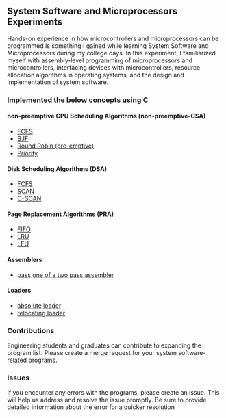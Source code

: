## System Software and Microprocessors Experiments
Hands-on experience in how microcontrollers and microprocessors can be programmed is something I gained while learning System Software and Microprocessors during my college days.
In this experiment, I familiarized myself with assembly-level programming of microprocessors and microcontrollers, interfacing devices with microcontrollers, 
resource allocation algorithms in operating systems, and the design and implementation of system software.

### Implemented the below concepts using C

#### non-preemptive CPU Scheduling Algorithms (non-preemptive-CSA)
- [FCFS](./non-preemptive-CSA/fcfs.c) 
- [SJF](./non-preemptive-CSA/sjf.c)
- [Round Robin (pre-emptive)](./non-preemptive-CSA/roundrobin.c)
- [Priority](./non-preemptive-CSA/priority.c)



#### Disk Scheduling Algorithms (DSA)
- [FCFS](./DSA/fcfs.c)
- [SCAN](./DSA/scan.c)
- [C-SCAN](./DSA/c-scan.c)

#### Page Replacement Algorithms (PRA)
- [FIFO](./PRA/fifo.c)
- [LRU](./PRA/lru.c) 
- [LFU](./PRA/lfu.c)

#### Assemblers
- [pass one of a two pass assembler](./assember/pass1.c)

#### Loaders
- [absolute loader](./loaders/absoluteloader.c)
- [relocating loader](./loaders/relocating_loader.c)

### Contributions
Engineering students and graduates can contribute to expanding the program list. Please create a merge request for your system software-related programs.

### Issues

If you encounter any errors with the programs, please create an issue. 
This will help us address and resolve the issue promptly. Be sure to provide detailed information about the error for a quicker resolution
